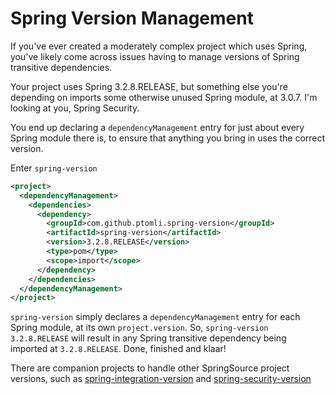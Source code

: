 # Spring Version Management

If you've ever created a moderately complex project which uses Spring, you've
likely come across issues having to manage versions of Spring transitive
dependencies.

Your project uses Spring 3.2.8.RELEASE, but something else you're depending on
imports some otherwise unused Spring module, at 3.0.7. I'm looking at you,
Spring Security.

You end up declaring a `dependencyManagement` entry for just about every Spring
module there is, to ensure that anything you bring in uses the correct version.

Enter `spring-version`

```xml
<project>
  <dependencyManagement>
    <dependencies>
      <dependency>
        <groupId>com.github.ptomli.spring-version</groupId>
        <artifactId>spring-version</artifactId>
        <version>3.2.8.RELEASE</version>
        <type>pom</type>
        <scope>import</scope>
      </dependency>
    </dependencies>
  </dependencyManagement>
</project>
```

`spring-version` simply declares a `dependencyManagement` entry for each Spring
module, at its own `project.version`. So, `spring-version` `3.2.8.RELEASE`
will result in any Spring transitive dependency being imported at
`3.2.8.RELEASE`. Done, finished and klaar!

There are companion projects to handle other SpringSource project versions, such
as
[spring-integration-version](https://github.com/ptomli/spring-integration-version)
and
[spring-security-version](https://github.com/ptomli/spring-security-version)
